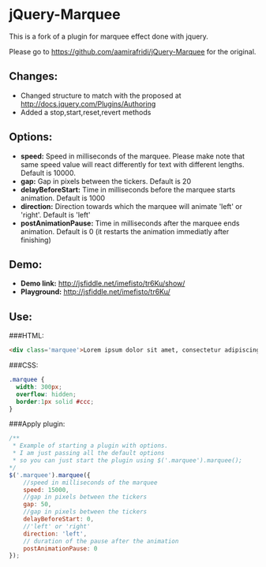 jQuery-Marquee
==============

This is a fork of a plugin for marquee effect done with jquery.

Please go to https://github.com/aamirafridi/jQuery-Marquee for the original.

Changes:
-------
- Changed structure to match with the proposed at http://docs.jquery.com/Plugins/Authoring 
- Added a stop,start,reset,revert methods


Options:
--------
 - **speed:** Speed in milliseconds of the marquee. Please make note that same speed value will react differently for text with different lengths. Default is 10000.</li>
 - **gap:** Gap in pixels between the tickers. Default is 20</li>
 - **delayBeforeStart:** Time in milliseconds before the marquee starts animation. Default is 1000</li>
 - **direction:** Direction towards which the marquee will animate 'left' or 'right'. Default is 'left'</li>
 - **postAnimationPause:** Time in milliseconds after the marquee ends animation. Default is 0 (it restarts the animation immediatly after finishing)</li>

Demo:
-----
 - **Demo link:** http://jsfiddle.net/imefisto/tr6Ku/show/
 - **Playground:** http://jsfiddle.net/imefisto/tr6Ku/

Use:
----

###HTML:

```html
<div class='marquee'>Lorem ipsum dolor sit amet, consectetur adipiscing elit. Etiam luctus consequat leo. Nullam fringilla interdum felis sed malesuada.</div>
```

###CSS:
```css
.marquee {
  width: 300px;
  overflow: hidden;
  border:1px solid #ccc;
}
```

###Apply plugin:
```javascript
/**
 * Example of starting a plugin with options.
 * I am just passing all the default options
 * so you can just start the plugin using $('.marquee').marquee();
*/
$('.marquee').marquee({
	//speed in milliseconds of the marquee
	speed: 15000,
	//gap in pixels between the tickers
	gap: 50,
	//gap in pixels between the tickers
	delayBeforeStart: 0,
	//'left' or 'right'
	direction: 'left',
	// duration of the pause after the animation
	postAnimationPause: 0
});
```
